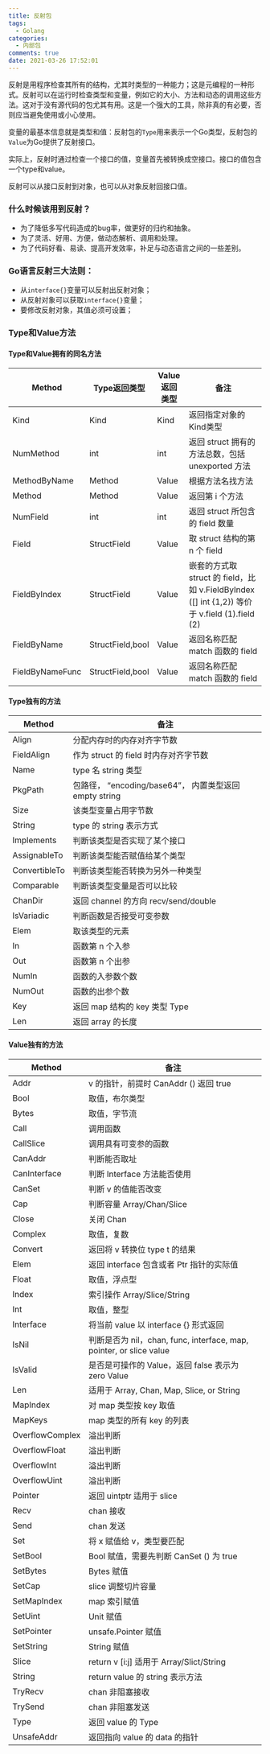 ```yaml
---
title: 反射包
tags:
  - Golang
categories:
  - 内部包
comments: true
date: 2021-03-26 17:52:01
---
```



反射是用程序检查其所有的结构，尤其时类型的一种能力；这是元编程的一种形式。反射可以在运行时检查类型和变量，例如它的大小、方法和动态的调用这些方法。这对于没有源代码的包尤其有用。这是一个强大的工具，除非真的有必要，否则应当避免使用或小心使用。

变量的最基本信息就是类型和值：反射包的`Type`用来表示一个Go类型，反射包的`Value`为Go提供了反射接口。

实际上，反射时通过检查一个接口的值，变量首先被转换成空接口。接口的值包含一个type和value。

反射可以从接口反射到对象，也可以从对象反射回接口值。

### 什么时候该用到反射？

* 为了降低多写代码造成的bug率，做更好的归约和抽象。
* 为了灵活、好用、方便，做动态解析、调用和处理。
* 为了代码好看、易读、提高开发效率，补足与动态语言之间的一些差别。

### Go语言反射三大法则：

* 从`interface{}`变量可以反射出反射对象；
* 从反射对象可以获取`interface{}`变量；
* 要修改反射对象，其值必须可设置；

### Type和Value方法

#### Type和Value拥有的同名方法

|    Method    | Type返回类型 |    Value返回类型    | 备注 |
| ---------- | --- | ---------- | --- |
| Kind |  Kind | Kind |  返回指定对象的Kind类型 |
| NumMethod       |  int | int       |  返回 struct 拥有的方法总数，包括 unexported 方法 |
| MethodByName |	Method |	Value |	根据方法名找方法 |
| Method |	Method |	Value |	返回第 i 个方法 |
| NumField |	int |	int |	返回 struct 所包含的 field 数量 |
| Field |	StructField |	Value |	取 struct 结构的第 n 个 field |
| FieldByIndex |	StructField |	Value |	嵌套的方式取 struct 的 field，比如 v.FieldByIndex ([] int {1,2}) 等价于 v.field (1).field (2) |
| FieldByName |	StructField,bool |	Value |	返回名称匹配 match 函数的 field |
| FieldByNameFunc |	StructField,bool |	Value |	返回名称匹配 match 函数的 field |


#### Type独有的方法


| Method |	备注 |
| ---------- | --- |
| Align |	分配内存时的内存对齐字节数 |
| FieldAlign |	作为 struct 的 field 时内存对齐字节数 |
| Name |	type 名 string 类型 |
| PkgPath |	包路径， “encoding/base64”， 内置类型返回 empty string |
| Size |	该类型变量占用字节数 |
| String |	type 的 string 表示方式 |
| Implements |	判断该类型是否实现了某个接口 |
| AssignableTo |	判断该类型能否赋值给某个类型 |
| ConvertibleTo |	判断该类型能否转换为另外一种类型 |
| Comparable |	判断该类型变量是否可以比较 |
| ChanDir |	返回 channel 的方向 recv/send/double |
| IsVariadic |	判断函数是否接受可变参数 |
| Elem |	取该类型的元素 |
| In |	函数第 n 个入参 |
| Out |	函数第 n 个出参 |
| NumIn |	函数的入参数个数 |
| NumOut |	函数的出参个数 |
| Key |	返回 map 结构的 key 类型 Type |
| Len |	返回 array 的长度 |

#### Value独有的方法

| Method |	备注 |
| ---------- | --- |
| Addr |	v 的指针，前提时 CanAddr () 返回 true |
| Bool |	取值，布尔类型 |
| Bytes |	取值，字节流 |
| Call |	调用函数 |
| CallSlice |	调用具有可变参的函数 |
| CanAddr |	判断能否取址 |
| CanInterface |	判断 Interface 方法能否使用 |
| CanSet |	判断 v 的值能否改变 |
| Cap |	判断容量 Array/Chan/Slice |
| Close |	关闭 Chan |
| Complex |	取值，复数 |
| Convert |	返回将 v 转换位 type t 的结果 |
| Elem |	返回 interface 包含或者 Ptr 指针的实际值 |
| Float |	取值，浮点型 |
| Index | 索引操作	Array/Slice/String |
| Int |	取值，整型 |
| Interface |	将当前 value 以 interface {} 形式返回 |
| IsNil |	判断是否为 nil，chan, func, interface, map, pointer, or slice value |
| IsValid |	是否是可操作的 Value，返回 false 表示为 zero Value |
| Len |	适用于 Array, Chan, Map, Slice, or String |
| MapIndex |	对 map 类型按 key 取值 |
| MapKeys |	map 类型的所有 key 的列表 |
| OverflowComplex |	溢出判断 |
| OverflowFloat |	溢出判断 |
| OverflowInt |	溢出判断 |
| OverflowUint |	溢出判断 |
| Pointer |	返回 uintptr 适用于 slice |
| Recv |	chan 接收 |
| Send |	chan 发送 |
| Set |	将 x 赋值给 v，类型要匹配 |
| SetBool |	Bool 赋值，需要先判断 CanSet () 为 true |
| SetBytes |	Bytes 赋值 |
| SetCap |	slice 调整切片容量 |
| SetMapIndex |	map 索引赋值 |
| SetUint |	Unit 赋值 |
| SetPointer |	unsafe.Pointer 赋值 |
| SetString |	String 赋值 |
| Slice |	return v [i:j] 适用于 Array/Slict/String |
| String |	return value 的 string 表示方法 |
| TryRecv |	chan 非阻塞接收 |
| TrySend |	chan 非阻塞发送 |
| Type |	返回 value 的 Type |
| UnsafeAddr |	返回指向 value 的 data 的指针 |





